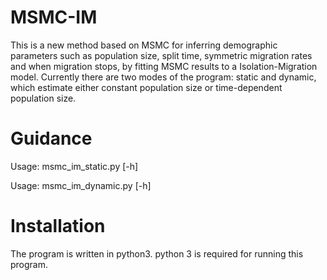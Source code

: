 # MSMC-IM

This is a new method based on MSMC for inferring demographic parameters such as population size, split time, symmetric migration rates and when migration stops, by fitting MSMC results to a Isolation-Migration model. Currently there are two modes of the program: static and dynamic, which estimate either constant population size or time-dependent population size. 
# Guidance
Usage: msmc_im_static.py [-h]

Usage: msmc_im_dynamic.py [-h]
# Installation
The program is written in python3. python 3 is required for running this program. 
